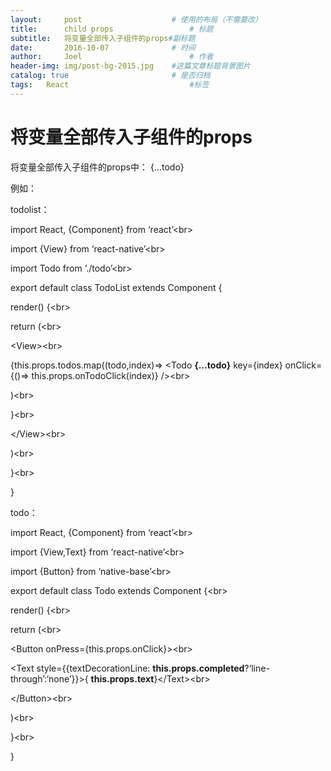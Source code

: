 ```yaml
---
layout:     post   				    # 使用的布局（不需要改）
title:      child props 				# 标题 
subtitle:   将变量全部传入子组件的props#副标题
date:       2016-10-07 				# 时间
author:     Joel 						# 作者
header-img: img/post-bg-2015.jpg 	#这篇文章标题背景图片
catalog: true 						# 是否归档
tags:	React							#标签
---
```

<h1><a id="props_1"></a>将变量全部传入子组件的props</h1>
<p>将变量全部传入子组件的props中： {…todo}</p>
<p>例如：</p>
<p>todolist：</p>
<p>import React, {Component} from ‘react’&lt;br&gt;</p>
<p>import {View} from ‘react-native’&lt;br&gt;</p>
<p>import Todo from ‘./todo’&lt;br&gt;</p>
<p>export default class TodoList extends Component {</p>
<p>render() {&lt;br&gt;</p>
<p>return (&lt;br&gt;</p>
<p>&lt;View&gt;&lt;br&gt;</p>
<p>{this.props.todos.map((todo,index)=&gt; &lt;Todo <strong>{…todo}</strong> key={index} onClick={()=&gt; this.props.onTodoClick(index)} /&gt;&lt;br&gt;</p>
<p>)&lt;br&gt;</p>
<p>}&lt;br&gt;</p>
<p>&lt;/View&gt;&lt;br&gt;</p>
<p>)&lt;br&gt;</p>
<p>}&lt;br&gt;</p>
<p>}</p>
<p>todo：</p>
<p>import React, {Component} from ‘react’&lt;br&gt;</p>
<p>import {View,Text} from ‘react-native’&lt;br&gt;</p>
<p>import {Button} from ‘native-base’&lt;br&gt;</p>
<p>export default class Todo extends Component {&lt;br&gt;</p>
<p>render() {&lt;br&gt;</p>
<p>return (&lt;br&gt;</p>
<p>&lt;Button onPress={this.props.onClick}&gt;&lt;br&gt;</p>
<p>&lt;Text style={{textDecorationLine: <strong>this.props.completed</strong>?‘line-through’:‘none’}}&gt;{ <strong>this.props.text</strong>}&lt;/Text&gt;&lt;br&gt;</p>
<p>&lt;/Button&gt;&lt;br&gt;</p>
<p>)&lt;br&gt;</p>
<p>}&lt;br&gt;</p>
<p>}</p>
